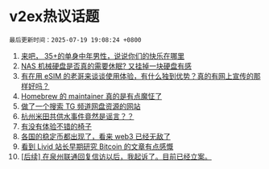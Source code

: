 # v2ex热议话题

`最后更新时间：2025-07-19 19:08:24 +0800`

1. [来吧， 35+的单身中年男性，说说你们的快乐在哪里](https://www.v2ex.com/t/1146254)
1. [NAS 机械硬盘是否真的需要休眠? 又挂掉一块硬盘有感](https://www.v2ex.com/t/1146243)
1. [有在用 eSIM 的老哥来谈谈使用体验，有什么独到优势？真的有网上宣传的那样好吗？](https://www.v2ex.com/t/1146237)
1. [Homebrew 的 maintainer 真的是有点魔怔了](https://www.v2ex.com/t/1146247)
1. [做了一个搜索 TG 频道网盘资源的网站](https://www.v2ex.com/t/1146272)
1. [杭州米田共供水事件竟然是谣言？？](https://www.v2ex.com/t/1146336)
1. [有没有体验不错的椅子](https://www.v2ex.com/t/1146211)
1. [各国的稳定币都出现了，看来 web3 已经无敌了](https://www.v2ex.com/t/1146268)
1. [看到 Livid 站长早期研究 Bitcoin 的文章有点感慨](https://www.v2ex.com/t/1146246)
1. [[后续] 在泉州联通回复信访以后，我起诉了。目前已经立案。](https://www.v2ex.com/t/1146277)

